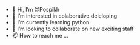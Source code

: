 - 👋 Hi, I’m @Pospikh
- 👀 I’m interested in colaborative deleloping
- 🌱 I’m currently learning python
- 💞️ I’m looking to collaborate on new exciting staff
- 📫 How to reach me ...

<!---
Pospikh/Pospikh is a ✨ special ✨ repository because its `README.md` (this file) appears on your GitHub profile.
You can click the Preview link to take a look at your changes.
--->
